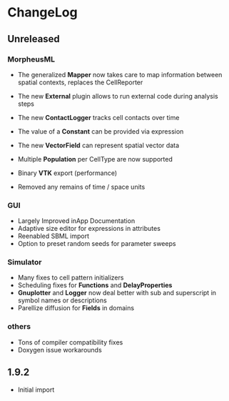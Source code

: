 # ChangeLog

## Unreleased

### MorpheusML
  * The generalized **Mapper** now takes care to map information between spatial contexts, replaces the CellReporter
  * The new **External** plugin allows to run external code during analysis steps
  * The new **ContactLogger** tracks cell contacts over time
  * The value of a **Constant** can be provided via expression
  * The new **VectorField** can represent spatial vector data
  * Multiple **Population** per CellType are now supported
  * Binary **VTK** export (performance)

  * Removed any remains of time / space units

### GUI
  * Largely Improved inApp Documentation
  * Adaptive size editor for expressions in attributes
  * Reenabled SBML import
  * Option to preset random seeds for parameter sweeps

### Simulator
  * Many fixes to cell pattern initializers
  * Scheduling fixes for **Functions** and **DelayProperties**
  * **Gnuplotter** and **Logger** now deal better with sub and superscript in symbol names or descriptions
  * Parellize diffusion for **Fields** in domains


### others
  * Tons of compiler compatibility fixes
  * Doxygen issue workarounds
  
## 1.9.2 
  * Initial import

